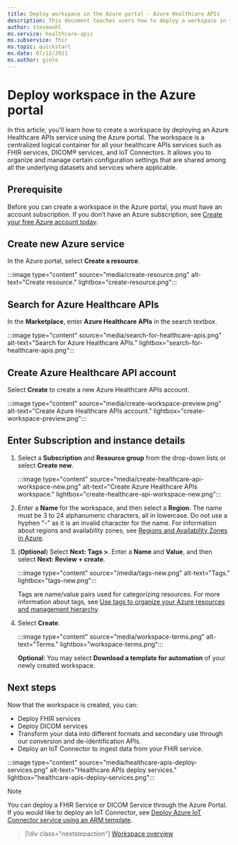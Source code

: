 ```yaml
---
title: Deploy workspace in the Azure portal - Azure Healthcare APIs
description: This document teaches users how to deploy a workspace in the Azure portal. 
author: stevewohl
ms.service: healthcare-apis
ms.subservice: fhir
ms.topic: quickstart
ms.date: 07/12/2021
ms.author: ginle
---
```


# Deploy workspace in the Azure portal

In this article, you’ll learn how to create a workspace by deploying an Azure Healthcare APIs 
service using the Azure portal. The workspace is a centralized logical container for all your healthcare APIs services such as FHIR services, DICOM® services, and IoT Connectors. It allows you to organize and manage certain configuration settings that are shared among all the underlying datasets and services where applicable.


## Prerequisite

Before you can create a workspace in the Azure portal, you must have an account subscription. If you 
don’t have an Azure subscription, see [Create your free Azure account today](https://azure.microsoft.com/free/search/?OCID=AID2100131_SEM_c4b0772dc7df1f075552174a854fd4bc:G:s&ef_id=c4b0772dc7df1f075552174a854fd4bc:G:s&msclkid=c4b0772dc7df1f075552174a854fd4bc).

## Create new Azure service

In the Azure portal, select **Create a resource**.

:::image type="content" source="media/create-resource.png" alt-text="Create resource." lightbox="create-resource.png":::

## Search for Azure Healthcare APIs

In the **Marketplace**, enter **Azure Healthcare APIs** in the search textbox.


:::image type="content" source="media/search-for-healthcare-apis.png" alt-text="Search for Azure Healthcare APIs." lightbox="search-for-healthcare-apis.png":::


## Create Azure Healthcare API account

Select **Create** to create a new Azure Healthcare APIs account.


:::image type="content" source="media/create-workspace-preview.png" alt-text="Create Azure Healthcare APIs account." lightbox="create-workspace-preview.png":::


## Enter Subscription and instance details

1. Select a **Subscription** and **Resource group** from the drop-down lists or select **Create new**.

   :::image type="content" source="media/create-healthcare-api-workspace-new.png" alt-text="Create Azure Healthcare APIs workspace." lightbox="create-healthcare-api-workspace-new.png":::


2. Enter a **Name** for the workspace, and then select a **Region**. The name must be 3 to 24 alphanumeric characters, all in lowercase. Do not use a hyphen "-" as it is an invalid character for the name. For information about regions and availability zones, see [Regions and Availability Zones in Azure](../availability-zones/az-overview.md).

3. (**Optional**) Select **Next: Tags >**. Enter a **Name** and **Value**, and then select **Next: Review + create**. 

   :::image type="content" source="/media/tags-new.png" alt-text="Tags." lightbox="tags-new.png":::

   Tags are name/value pairs used for categorizing resources. For more information about tags, see [Use tags to organize your Azure resources and management hierarchy](.././azure-resource-manager/management/tag-resources.md).

4. Select **Create**.

   :::image type="content" source="media/workspace-terms.png" alt-text="Terms." lightbox="workspace-terms.png":::


   **Optional**: You may select **Download a template for automation** of your newly created workspace.


## Next steps

Now that the workspace is created, you can:

* Deploy FHIR services
* Deploy DICOM services
* Transform your data into different formats and secondary use through our conversion and de-identification APIs.
* Deploy an IoT Connector to ingest data from your FHIR service.

:::image type="content" source="media/healthcare-apis-deploy-services.png" alt-text="Healthcare APIs deploy services." lightbox="healthcare-apis-deploy-services.png":::

> [!NOTE]
> You can deploy a FHIR Service or DICOM Service through the Azure Portal. If you would like to deploy an IoT Connector, see [Deploy Azure IoT Connector service using an ARM template](data-transformation/iot-fhir-arm-template-quickstart.md).

>[!div class="nextstepaction"]
>[Workspace overview](workspace-overview.md)

